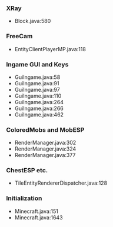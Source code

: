 ### XRay ###

- Block.java:580


### FreeCam ###

- EntityClientPlayerMP.java:118


### Ingame GUI and Keys ###

- GuiIngame.java:58
- GuiIngame.java:91
- GuiIngame.java:97
- GuiIngame.java:110
- GuiIngame.java:264
- GuiIngame.java:266
- GuiIngame.java:462


### ColoredMobs and MobESP ###

- RenderManager.java:302
- RenderManager.java:324
- RenderManager.java:377


### ChestESP etc. ### 

- TileEntityRendererDispatcher.java:128


### Initialization ###

- Minecraft.java:151
- Minecraft.java:1643
